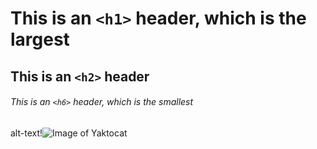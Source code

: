 # This is an `<h1>` header, which is the largest

## This is an `<h2>` header

###### This is an `<h6>` header, which is the smallest
alt-text!![Image of Yaktocat](https://octodex.github.com/images/yaktocat.png)
